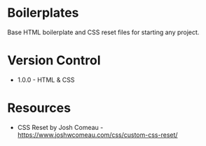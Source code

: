 # Boilerplates
 Base HTML boilerplate and CSS reset files for starting any project.

# Version Control
- 1.0.0 - HTML & CSS

# Resources
- CSS Reset by Josh Comeau - https://www.joshwcomeau.com/css/custom-css-reset/